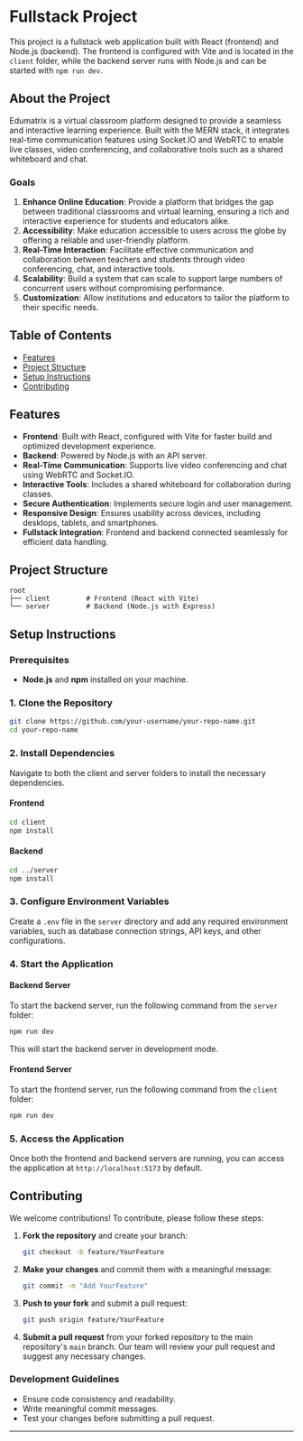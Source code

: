# Fullstack Project

This project is a fullstack web application built with React (frontend) and Node.js (backend). The frontend is configured with Vite and is located in the `client` folder, while the backend server runs with Node.js and can be started with `npm run dev`.

## About the Project

Edumatrix is a virtual classroom platform designed to provide a seamless and interactive learning experience. Built with the MERN stack, it integrates real-time communication features using Socket.IO and WebRTC to enable live classes, video conferencing, and collaborative tools such as a shared whiteboard and chat. 

### Goals

1. **Enhance Online Education**: Provide a platform that bridges the gap between traditional classrooms and virtual learning, ensuring a rich and interactive experience for students and educators alike.
2. **Accessibility**: Make education accessible to users across the globe by offering a reliable and user-friendly platform.
3. **Real-Time Interaction**: Facilitate effective communication and collaboration between teachers and students through video conferencing, chat, and interactive tools.
4. **Scalability**: Build a system that can scale to support large numbers of concurrent users without compromising performance.
5. **Customization**: Allow institutions and educators to tailor the platform to their specific needs.

## Table of Contents

- [Features](#features)
- [Project Structure](#project-structure)
- [Setup Instructions](#setup-instructions)
- [Contributing](#contributing)

## Features

- **Frontend**: Built with React, configured with Vite for faster build and optimized development experience.
- **Backend**: Powered by Node.js with an API server.
- **Real-Time Communication**: Supports live video conferencing and chat using WebRTC and Socket.IO.
- **Interactive Tools**: Includes a shared whiteboard for collaboration during classes.
- **Secure Authentication**: Implements secure login and user management.
- **Responsive Design**: Ensures usability across devices, including desktops, tablets, and smartphones.
- **Fullstack Integration**: Frontend and backend connected seamlessly for efficient data handling.

## Project Structure

```
root
├── client         # Frontend (React with Vite)
└── server         # Backend (Node.js with Express)
```

## Setup Instructions

### Prerequisites

- **Node.js** and **npm** installed on your machine.

### 1. Clone the Repository

```bash
git clone https://github.com/your-username/your-repo-name.git
cd your-repo-name
```

### 2. Install Dependencies

Navigate to both the client and server folders to install the necessary dependencies.

#### Frontend

```bash
cd client
npm install
```

#### Backend

```bash
cd ../server
npm install
```

### 3. Configure Environment Variables

Create a `.env` file in the `server` directory and add any required environment variables, such as database connection strings, API keys, and other configurations.

### 4. Start the Application

#### Backend Server

To start the backend server, run the following command from the `server` folder:

```bash
npm run dev
```

This will start the backend server in development mode.

#### Frontend Server

To start the frontend server, run the following command from the `client` folder:

```bash
npm run dev
```

### 5. Access the Application

Once both the frontend and backend servers are running, you can access the application at `http://localhost:5173` by default.

## Contributing

We welcome contributions! To contribute, please follow these steps:

1. **Fork the repository** and create your branch:
   ```bash
   git checkout -b feature/YourFeature
   ```

2. **Make your changes** and commit them with a meaningful message:
   ```bash
   git commit -m "Add YourFeature"
   ```

3. **Push to your fork** and submit a pull request:
   ```bash
   git push origin feature/YourFeature
   ```

4. **Submit a pull request** from your forked repository to the main repository's `main` branch. Our team will review your pull request and suggest any necessary changes.

### Development Guidelines

- Ensure code consistency and readability.
- Write meaningful commit messages.
- Test your changes before submitting a pull request.

---
